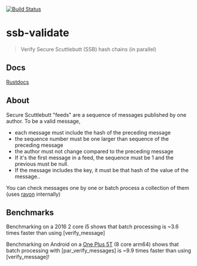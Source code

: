 [![Build Status](https://travis-ci.org/sunrise-choir/ssb-validate.svg?branch=master)](https://travis-ci.org/sunrise-choir/ssb-validate)
# ssb-validate

> Verify Secure Scuttlebutt (SSB) hash chains (in parallel)

## Docs

[Rustdocs](https://sunrise-choir.github.io/ssb-validate/ssb_validate/index.html)

## About

Secure Scuttlebutt "feeds" are a sequence of messages published by one author.
To be a valid message,
- each message must include the hash of the preceding message
- the sequence number must be one larger than sequence of the preceding message
- the author must not change compared to the preceding message
- If it's the first message in a feed, the sequence must be 1 and the previous must be null.
- If the message includes the key, it must be that hash of the value of the message..

You can check messages one by one or batch process a collection of them (uses [rayon](https://docs.rs/rayon/1.2.0/rayon/index.html) internally)

## Benchmarks

Benchmarking on a 2016 2 core i5 shows that batch processing  is ~3.6 times faster than using [verify_message] 

Benchmarking on Android on a [One Plus 5T](https://en.wikipedia.org/wiki/OnePlus_5T) (8 core arm64) shows that batch processing with [par_verify_messages] is ~9.9 times faster than using [verify_message]! 

